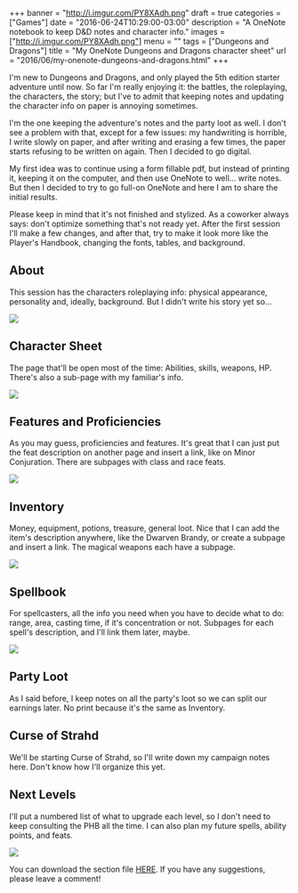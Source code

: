 +++
banner = "http://i.imgur.com/PY8XAdh.png"
draft = true
categories = ["Games"]
date = "2016-06-24T10:29:00-03:00"
description = "A OneNote notebook to keep D&D notes and character info."
images = ["http://i.imgur.com/PY8XAdh.png"]
menu = ""
tags = ["Dungeons and Dragons"]
title = "My OneNote Dungeons and Dragons character sheet"
url = "2016/06/my-onenote-dungeons-and-dragons.html"
+++

I'm new to Dungeons and Dragons, and only played the 5th edition starter adventure until now. 
So far I'm really enjoying it: the battles, the roleplaying, the characters, the story; 
but I've to admit that keeping notes and updating the character info on paper is annoying sometimes.

<!--more-->

I'm the one keeping the adventure's notes and the party loot as well. I don't see a problem with that, 
except for a few issues: my handwriting is horrible, I write slowly on paper, and after writing and erasing a few times, 
the paper starts refusing to be written on again. Then I decided to go digital.

My first idea was to continue using a form fillable pdf, but instead of printing it, keeping it on the computer, 
and then use OneNote to well... write notes. But then I decided to try to go full-on 
OneNote and here I am to share the initial results.

Please keep in mind that it's not finished and stylized. As a coworker always says: 
don't optimize something that's not ready yet. After the first session I'll make a few changes, and after that, 
try to make it look more like the Player's Handbook, changing the fonts, tables, and background.

## About

This session has the characters roleplaying info: physical appearance, personality and, ideally, background. 
But I didn't write his story yet so...

![](http://i.imgur.com/L0Q2GSL.png)

## Character Sheet

The page that'll be open most of the time: Abilities, skills, weapons, HP. 
There's also a sub-page with my familiar's info.

![](http://i.imgur.com/dc6USEI.png)

## Features and Proficiencies

As you may guess, proficiencies and features. It's great that I can just put the feat description on another page 
and insert a link, like on Minor Conjuration. There are subpages with class and race feats.

![](http://i.imgur.com/0m1xLxP.png)

## Inventory

Money, equipment, potions, treasure, general loot. Nice that I can add the item's description anywhere, 
like the Dwarven Brandy, or create a subpage and insert a link. The magical weapons each have a subpage.

![](http://i.imgur.com/ebK71pD.png)

## Spellbook

For spellcasters, all the info you need when you have to decide what to do: range, area, casting time, 
if it's concentration or not. Subpages for each spell's description, and I'll link them later, maybe.

![](http://i.imgur.com/N3qDdsd.png)

## Party Loot

As I said before, I keep notes on all the party's loot so we can split our earnings later. 
No print because it's the same as Inventory.

## Curse of Strahd

We'll be starting Curse of Strahd, so I'll write down my campaign notes here. Don't know how I'll organize this yet.

## Next Levels

I'll put a numbered list of what to upgrade each level, so I don't need to keep consulting the PHB all the time. 
I can also plan my future spells, ability points, and feats.

![](http://i.imgur.com/InEbu8r.png)

You can download the section file [HERE](https://1drv.ms/o/s!AmsaER4n89_whP883j6Gj6M936gnEw). 
If you have any suggestions, please leave a comment!
